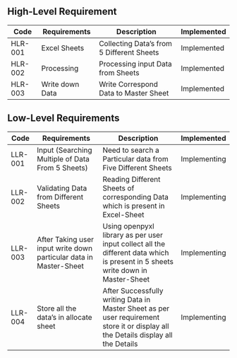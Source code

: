 

## High-Level Requirement
 
Code|Requirements|Description|Implemented
----|------------|-----------|------------
HLR-001|Excel Sheets |Collecting Data’s from 5 Different Sheets|Implemented 
HLR-002|Processing | Processing input Data from Sheets|Implemented 
HLR-003|Write down Data |  Write Correspond Data to Master Sheet|Implemented 



## Low-Level Requirements

Code|Requirements|Description|Implemented
----|------------|-----------|------------
LLR-001|Input (Searching Multiple of Data From 5 Sheets)|Need to search a Particular data from Five Different Sheets|Implementing
LLR-002|Validating Data from Different Sheets|Reading Different Sheets of corresponding Data which is present in Excel-Sheet|Implementing
LLR-003|After Taking user input write down particular data in Master-Sheet|Using openpyxl library as per user input collect all the different data which is present in 5 sheets write down in Master-Sheet  |Implementing
LLR-004|Store all the data’s in allocate sheet|After Successfully writing Data in Master Sheet as per user requirement store it or display all the Details display all the Details|Implementing











